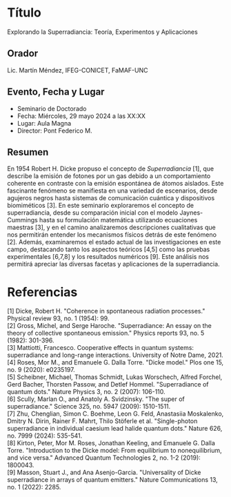 # Título

Explorando la Superradiancia: Teoría, Experimentos y Aplicaciones

## Orador

Lic. Martín Méndez, IFEG-CONICET, FaMAF-UNC

## Evento, Fecha y Lugar

* Seminario de Doctorado
* Fecha: Miércoles, 29 mayo 2024 a las XX:XX
* Lugar: Aula Magna
* Director: Pont Federico M.

## Resumen 

En 1954 Robert H. Dicke propuso el concepto de *Superradiancia* [1], que describe la emisión de fotones por un gas debido a un comportamiento coherente en contraste con la emisión espontánea de átomos aislados. Este fascinante fenómeno se manifiesta en una variedad de escenarios, desde agujeros negros hasta sistemas de comunicación cuántica y dispositivos biomiméticos [3]. En este seminario exploraremos el concepto de superradiancia, desde su comparación inicial con el modelo Jaynes-Cummings hasta su formulación matemática utilizando ecuaciones maestras [3], y en el camino analizaremos descripciones cualitativas que nos permitirán entender los mecanismos físicos detrás de este fenómeno [2]. Además, examinaremos el estado actual de las investigaciones en este campo, destacando tanto los aspectos teóricos [4,5] como las pruebas experimentales [6,7,8] y los resultados numéricos [9]. Este análisis nos permitirá apreciar las diversas facetas y aplicaciones de la superradiancia.

# Referencias

[1] Dicke, Robert H. "Coherence in spontaneous radiation processes." Physical review 93, no. 1 (1954): 99. <br/>
[2] Gross, Michel, and Serge Haroche. "Superradiance: An essay on the theory of collective spontaneous emission." Physics reports 93, no. 5 (1982): 301-396. <br/>
[3] Mattiotti, Francesco. Cooperative effects in quantum systems: superradiance and long-range interactions. University of Notre Dame, 2021. <br/>
[4] Roses, Mor M., and Emanuele G. Dalla Torre. "Dicke model." Plos one 15, no. 9 (2020): e0235197. <br/>
[5] Scheibner, Michael, Thomas Schmidt, Lukas Worschech, Alfred Forchel, Gerd Bacher, Thorsten Passow, and Detlef Hommel. "Superradiance of quantum dots." Nature Physics 3, no. 2 (2007): 106-110. <br/>
[6] Scully, Marlan O., and Anatoly A. Svidzinsky. "The super of superradiance." Science 325, no. 5947 (2009): 1510-1511. <br/>
[7] Zhu, Chenglian, Simon C. Boehme, Leon G. Feld, Anastasiia Moskalenko, Dmitry N. Dirin, Rainer F. Mahrt, Thilo Stöferle et al. "Single-photon superradiance in individual caesium lead halide quantum dots." Nature 626, no. 7999 (2024): 535-541. <br/>
[8] Kirton, Peter, Mor M. Roses, Jonathan Keeling, and Emanuele G. Dalla Torre. "Introduction to the Dicke model: From equilibrium to nonequilibrium, and vice versa." Advanced Quantum Technologies 2, no. 1-2 (2019): 1800043. <br/>
[9] Masson, Stuart J., and Ana Asenjo-Garcia. "Universality of Dicke superradiance in arrays of quantum emitters." Nature Communications 13, no. 1 (2022): 2285. <br/>


